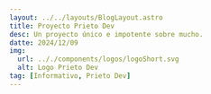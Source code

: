 ```yaml
---
layout: ../../layouts/BlogLayout.astro
title: Proyecto Prieto Dev
desc: Un proyecto único e impotente sobre mucho.
datte: 2024/12/09
img:
  url: .././components/logos/logoShort.svg
  alt: Logo Prieto Dev
tag: [Informativo, Prieto Dev]
---
```

